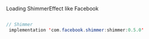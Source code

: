 Loading ShimmerEffect like Facebook

```java

// Shimmer
 implementation 'com.facebook.shimmer:shimmer:0.5.0'
 
 ```

